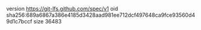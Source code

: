 version https://git-lfs.github.com/spec/v1
oid sha256:689a6867a386e4185d3428aad981ee712dcf497648ca9fce93560d49d1c7bccf
size 36483
